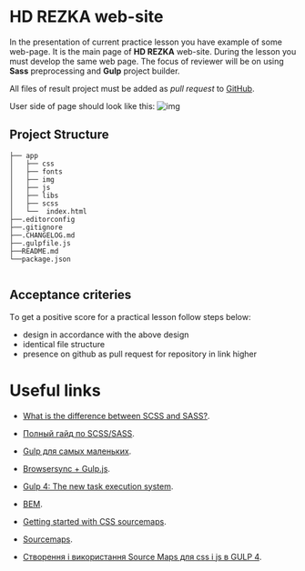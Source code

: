 # HD REZKA web-site

In the presentation of current practice lesson you have example of some web-page.
It is the main page of **HD REZKA** web-site. During the lesson you must develop the same web page.
The focus of reviewer will be on using **Sass** preprocessing and **Gulp** project builder.

All files of result project must be added as *pull request* to
[GitHub](https://github.com/Group282/pz-1-8).

User side of page should look like this:
![img](https://user-images.githubusercontent.com/10829855/182413759-63dcac8d-3ea7-4f53-99f3-90111823ee00.png)

## Project Structure

```
├── app
│   ├── css
│   ├── fonts
│   ├── img
│   ├── js
│   ├── libs
│   ├── scss
│   └──  index.html 
├──.editorconfig
├──.gitignore
├──.CHANGELOG.md
├──.gulpfile.js
├──README.md
└──package.json
 
```

## Acceptance criteries

Тo get a positive score for a practical lesson follow steps below:

* design in accordance with the above design
* identical file structure
* presence on github as pull request for repository in link higher

# Useful links
* [What is the difference between SCSS and SASS?](https://www.geeksforgeeks.org/what-is-the-difference-between-scss-and-sass/).
* [Полный гайд по SCSS/SASS](https://medium.com/nuances-of-programming/%D0%BF%D0%BE%D0%BB%D0%BD%D1%8B%D0%B9-%D0%B3%D0%B0%D0%B9%D0%B4-%D0%BF%D0%BE-scss-sass-b09ae0c87afe).

* [Gulp для самых маленьких](https://webdesign-master.ru/blog/tools/2016-03-09-gulp-beginners.html).
* [Browsersync + Gulp.js](https://browsersync.io/docs/gulp#gulp-sass-css).
* [Gulp 4: The new task execution system](https://fettblog.eu/gulp-4-parallel-and-series/).
* [BEM](https://ru.bem.info/methodology/).
* [Getting started with CSS sourcemaps](https://medium.com/@toolmantim/getting-started-with-css-sourcemaps-and-in-browser-sass-editing-b4daab987fb0).
* [Sourcemaps](https://symfonycasts.com/screencast/gulp/sourcemaps).
* [Створення і використання Source Maps для css і js в GULP 4](https://denis-creative.com/source-maps-gulp-4/#).
